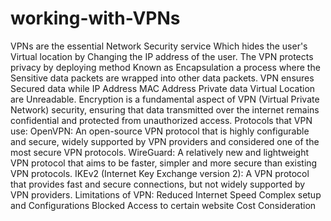# working-with-VPNs

VPNs are the essential Network Security service  Which hides the user's Virtual location by Changing the IP address of the user.
The VPN protects privacy by deploying method Known as Encapsulation a process where the Sensitive data packets are wrapped into other data packets.
VPN ensures Secured data while
IP Address
MAC Address
Private data
Virtual Location 
are Unreadable.
Encryption is a fundamental aspect of VPN (Virtual Private Network) security, ensuring that data transmitted over the internet remains confidential and protected from unauthorized access.
Protocols that VPN use:
OpenVPN: An open-source VPN protocol that is highly configurable and secure, widely supported by VPN providers and considered one of the most secure VPN protocols.
WireGuard: A relatively new and lightweight VPN protocol that aims to be faster, simpler and more secure than existing VPN protocols.
IKEv2 (Internet Key Exchange version 2): A VPN protocol that provides fast and secure connections, but not widely supported by VPN providers.
Limitations of VPN:
Reduced Internet Speed
Complex setup and Configurations
Blocked Access to certain website
Cost Consideration
